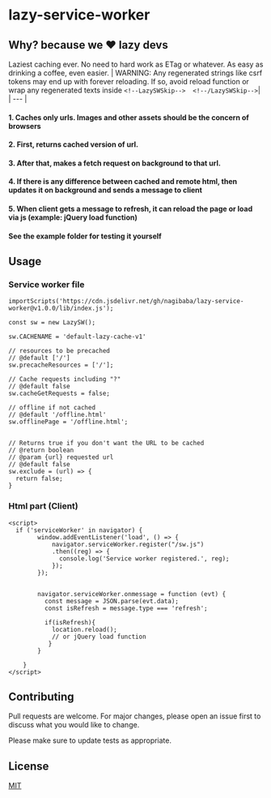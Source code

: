 # lazy-service-worker

## Why? because we :heart: lazy devs

Laziest caching ever. No need to hard work as ETag or whatever. As easy as drinking a coffee, even easier.
| WARNING: Any regenerated strings like csrf tokens may end up with forever reloading. If so, avoid reload function or wrap any regenerated texts inside  `<!--LazySWSkip-->  <!--/LazySWSkip-->`|
| --- |

#### 1. Caches only urls. Images and other assets should be the concern  of browsers

#### 2. First, returns cached version of url. 

#### 3. After that, makes a fetch request on background to that url.

#### 4. If there is any difference between cached and remote html, then updates it on background and sends a message to client 

#### 5. When client gets a message to refresh, it can reload the page or load via js (example: jQuery load function)


#### See the example folder for testing it yourself


## Usage

### Service worker file

```
importScripts('https://cdn.jsdelivr.net/gh/nagibaba/lazy-service-worker@v1.0.0/lib/index.js');

const sw = new LazySW();

sw.CACHENAME = 'default-lazy-cache-v1'

// resources to be precached
// @default ['/']
sw.precacheResources = ['/'];

// Cache requests including "?"
// @default false
sw.cacheGetRequests = false;

// offline if not cached
// @default '/offline.html'
sw.offlinePage = '/offline.html';


// Returns true if you don't want the URL to be cached
// @return boolean
// @param {url} requested url
// @default false
sw.exclude = (url) => {
  return false;
}
```

### Html part (Client)


```
<script>
  if ('serviceWorker' in navigator) {
        window.addEventListener('load', () => {
            navigator.serviceWorker.register("/sw.js")
            .then((reg) => {
              console.log('Service worker registered.', reg);
            });
        });


        navigator.serviceWorker.onmessage = function (evt) {
          const message = JSON.parse(evt.data);
          const isRefresh = message.type === 'refresh';

          if(isRefresh){
            location.reload();
            // or jQuery load function
           }
        }
        
    }
</script>

```

## Contributing
Pull requests are welcome. For major changes, please open an issue first to discuss what you would like to change.

Please make sure to update tests as appropriate.

## License
[MIT](https://choosealicense.com/licenses/mit/)
